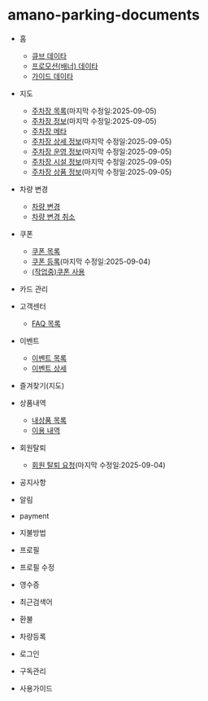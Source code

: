 # amano-parking-documents

- 홈
    - [큐브 데이타](./documents/api/home/home_cube_dto/HomeCubeDto/overview.md)
    - [프로모션(배너) 데이타](./documents/api/home/home_promotion_dto/HomePromotionDto/overview.md)
    - [가이드 데이타](./documents/api/home/home_guide_dto/HomeGuideDto/overview.md)

- 지도
    - [주차장 목록](./documents/api/plots/plot_dto/PlotDto/overview.md)(마지막 수정일:2025-09-05)
    - [주차장 정보](./documents/api/plots/plot_dto/PlotInfoDto/overview.md)(마지막 수정일:2025-09-05)
    - [주차장 메타](./documents/api/plots/plot_dto/MetaDto/overview.md)
    - [주차장 상세 정보](./documents/api/plots/plot_detail_dto/PlotDetailDto/overview.md)(마지막 수정일:2025-09-05)
    - [주차장 운영 정보](./documents/api/plots/plot_detail_dto/PlotOperationDto/overview.md)(마지막 수정일:2025-09-05)
    - [주차장 시설 정보](./documents/api/plots/plot_detail_dto/PlotFacilityOperationDto/overview.md)(마지막 수정일:2025-09-05)
    - [주차장 상품 정보](./documents/api/plots/plot_detail_dto/PlotProductOperationDto/overview.md)(마지막 수정일:2025-09-05)
- 차량 변경
    - [차량 변경](./documents/api/car_change/car_change_dto/CarChangeDto/overview.md)
    - [차량 변경 취소](./documents/api/car_change/car_change_dto/CarChangeCancelDto/overview.md)
- 쿠폰
    - [쿠폰 목록](./documents/api/coupon/coupon_dto/CouponDto/overview.md)
    - [쿠폰 등록](./documents/api/coupon_registration/coupon_registration_dto/CouponRegistrationDto/overview.md)(마지막 수정일:2025-09-04)
    - [(작업중)쿠폰 사용](#)
- 카드 관리
- 고객센터
    - [FAQ 목록](./documents/api/customer/customer_dto/CustomerDto/overview.md)
- 이벤트
    - [이벤트 목록](./documents/api/event/event_dto/EventDto/overview.md)
    - [이벤트 상세](./documents/api/event/event_detail_dto/EventDetailDto/overview.md)
- 즐겨찾기(지도)
- 상품내역
    - [내상품 목록](./documents/api/history/history_prd_dto/HistoryPrdDto/overview.md)
    - [이용 내역](./documents/api/history/history_use_dto/HistoryUseDto/overview.md)
- 회원탈퇴
    - [회원 탈퇴 요청](./documents/api/leave/leave_dto/LeaveDto/overview.md)(마지막 수정일:2025-09-04)
- 공지사항
- 알림
- payment
- 지불방법
- 프로필
- 프로필 수정
- 영수증
- 최근검색어
- 환불
- 차량등록
- 로그인
- 구독관리
- 사용가이드
